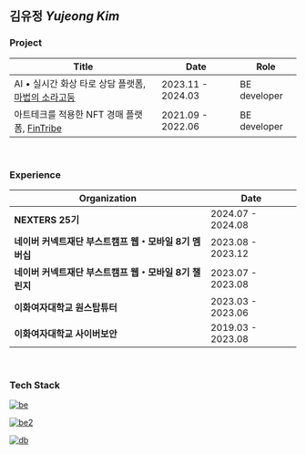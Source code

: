 ## 김유정 *Yujeong Kim*

### Project

| Title | Date | Role | 
| --- | --- | --- |
| AI • 실시간 화상 타로 상담 플랫폼, [마법의 소라고둥](https://github.com/boostcampwm2023/web09-MagicConch) | 2023.11 - 2024.03 | BE developer |
| 아트테크를 적용한 NFT 경매 플랫폼, [FinTribe](https://github.com/EwhaFinT/Fintribe-backend) | 2021.09 - 2022.06 | BE developer |

<br />

### Experience

| Organization | Date |
| --- | --- |
| **NEXTERS 25기** | 2024.07 - 2024.08 |
| **네이버 커넥트재단 부스트캠프 웹・모바일 8기 멤버십** | 2023.08 - 2023.12 |
| **네이버 커넥트재단 부스트캠프 웹・모바일 8기 챌린지** | 2023.07 - 2023.08 |
| **이화여자대학교 원스탑튜터** | 2023.03 - 2023.06 | 
| **이화여자대학교 사이버보안** | 2019.03 - 2023.08 |

<br />

### Tech Stack

[![be](https://skillicons.dev/icons?i=spring,nodejs,nestjs&theme=light)](https://skillicons.dev)

[![be2](https://skillicons.dev/icons?i=docker,nginx,aws,githubactions&theme=light)](https://skillicons.dev)

[![db](https://skillicons.dev/icons?i=mysql,redis,mongodb&theme=light)](https://skillicons.dev)
